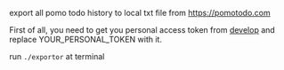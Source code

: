 export all pomo todo history to local txt file from https://pomotodo.com

First of all, you need to get you personal access token from [develop](https://pomotodo.com/developer) and replace YOUR_PERSONAL_TOKEN with it.

run `./exportor` at terminal
